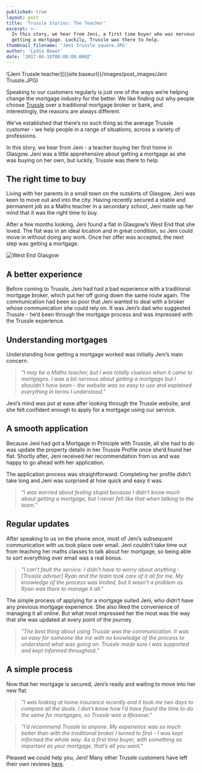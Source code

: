 ```yaml
---
published: true
layout: post
title: 'Trussle Stories: The Teacher'
excerpt: >-
  In this story, we hear from Jeni, a first time buyer who was nervous about
  getting a mortgage. Luckily, Trussle was there to help.
thumbnail_filename: 'Jeni trussle square.JPG'
author: 'Lydia Bower'
date: '2017-04-19T00:00:00.000Z'
---
```

![Jeni Trussle teacher]({{site.baseurl}}/images/post_images/Jeni Trussle.JPG)

Speaking to our customers regularly is just one of the ways we’re helping change the mortgage industry for the better. We like finding out why people choose [Trussle](https://trussle.com/) over a traditional mortgage broker or bank, and interestingly, the reasons are always different.  

We’ve established that there’s no such thing as the average Trussle customer - we help people in a range of situations, across a variety of professions. 

In this story, we hear from Jeni - a teacher buying her first home in Glasgow. Jeni was a little apprehensive about getting a mortgage as she was buying on her own, but luckily, Trussle was there to help.


## The right time to buy

Living with her parents in a small town on the outskirts of Glasgow, Jeni was keen to move out and into the city. Having recently secured a stable and permanent job as a Maths teacher in a secondary school, Jeni made up her mind that it was the right time to buy.

After a few months looking, Jeni found a flat in Glasgow’s West End that she loved. The flat was in an ideal location and in great condition, so Jeni could move in without doing any work. Once her offer was accepted, the next step was getting a mortgage. 

![West End Glasgow]({{site.baseurl}}/images/post_images/View_of_Glasgow_from_Queens_Park.jpg)


## A better experience

Before coming to Trussle, Jeni had had a bad experience with a traditional mortgage broker, which put her off going down the same route again. The communication had been so poor that Jeni wanted to deal with a broker whose communication she could rely on. It was Jeni’s dad who suggested Trussle - he’d been through the mortgage process and was impressed with the Trussle experience.  


## Understanding mortgages 

Understanding how getting a mortgage worked was initially Jeni’s main concern. 

> _"I may be a Maths teacher, but I was totally clueless when it came to mortgages. I was a bit nervous about getting a mortgage but I shouldn't have been - the website was so easy to use and explained everything in terms I understood."_

Jeni’s mind was put at ease after looking through the Trussle website, and she felt confident enough to apply for a mortgage using our service. 


## A smooth application

Because Jeni had got a Mortgage in Principle with Trussle, all she had to do was update the property details in her Trussle Profile once she’d found her flat. Shortly after, Jeni received her recommendation from us and was happy to go ahead with her application.  

The application process was straightforward. Completing her profile didn’t take long and Jeni was surprised at how quick and easy it was. 

> _"I was worried about feeling stupid because I didn’t know much about getting a mortgage, but I never felt like that when talking to the team."_


## Regular updates

After speaking to us on the phone once, most of Jeni’s subsequent communication with us took place over email. Jeni couldn’t take time out from teaching her maths classes to talk about her mortgage, so being able to sort everything over email was a real bonus.   

> _"I can’t fault the service. I didn’t have to worry about anything - [Trussle adviser] Ryan and the team took care of it all for me. My knowledge of the process was limited, but it wasn’t a problem as Ryan was there to manage it all."_

The simple process of applying for a mortgage suited Jeni, who didn’t have any previous mortgage experience. She also liked the convenience of managing it all online. But what most impressed her the most was the way that she was updated at every point of the journey.

> _"The best thing about using Trussle was the communication. It was so easy for someone like me with no knowledge of the process to understand what was going on. Trussle made sure I was supported and kept informed throughout."_

## A simple process

Now that her mortgage is secured, Jeni’s ready and waiting to move into her new flat. 

> _"I was looking at home insurance recently and it took me two days to compare all the deals. I don’t know how I’d have found the time to do the same for mortgages, so Trussle was a lifesaver."_

> _"I’d recommend Trussle to anyone. My experience was so much better than with the traditional broker I turned to first - I was kept informed the whole way. As a first time buyer, with something as important as your mortgage, that’s all you want."_ 


Pleased we could help you, Jeni! Many other Trussle customers have left their own reviews [here](https://uk.trustpilot.com/review/trussle.com "Trustpilot"). 

